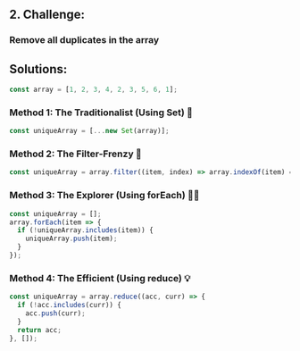 ## 2. Challenge:

### Remove all duplicates in the array

## Solutions:

```javascript
const array = [1, 2, 3, 4, 2, 3, 5, 6, 1];
```
### Method 1: The Traditionalist (Using Set) 🧐

```js
const uniqueArray = [...new Set(array)];
```

### Method 2: The Filter-Frenzy 🎣

```js
const uniqueArray = array.filter((item, index) => array.indexOf(item) === index);
```

### Method 3: The Explorer (Using forEach) 🕵️‍♂️

```js
const uniqueArray = [];
array.forEach(item => {
  if (!uniqueArray.includes(item)) {
    uniqueArray.push(item);
  }
});
```

### Method 4: The Efficient (Using reduce) 💡

```js
const uniqueArray = array.reduce((acc, curr) => {
  if (!acc.includes(curr)) {
    acc.push(curr);
  }
  return acc;
}, []);
```

